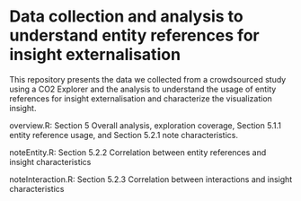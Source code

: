# Data collection and analysis to understand entity references for insight externalisation
This repository presents the data we collected from a crowdsourced study using a CO2 Explorer and the analysis to understand the usage of entity references for insight externalisation and characterize the visualization insight.
 
 overview.R: Section 5 Overall analysis, exploration coverage, Section 5.1.1 entity reference usage, and Section 5.2.1 note characteristics. 

 noteEntity.R: Section 5.2.2 Correlation between entity references and insight characteristics
  
 noteInteraction.R: Section 5.2.3 Correlation between interactions and insight characteristics
